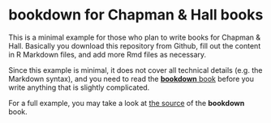 # bookdown for Chapman & Hall books

This is a minimal example for those who plan to write books for Chapman & Hall. Basically you download this repository from Github, fill out the content in R Markdown files, and add more Rmd files as necessary.

Since this example is minimal, it does not cover all technical details (e.g. the Markdown syntax), and you need to read the [**bookdown** book](https://bookdown.org/yihui/bookdown) before you write anything that is slightly complicated.

For a full example, you may take a look at [the source](https://github.com/rstudio/bookdown/tree/master/inst/examples) of the **bookdown** book.
